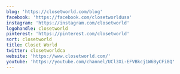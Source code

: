 ```yaml
---
blog: 'https://closetworld.com/blog'
facebook: 'https://facebook.com/closetworldusa'
instagram: 'https://instagram.com/closetworld'
logohandle: closetworld
pinterest: 'https://pinterest.com/closetworld'
sort: closetworld
title: Closet World
twitter: closetworldca
website: 'https://www.closetworld.com/'
youtube: 'https://youtube.com/channel/UCl3Xi-EFVBkcj1W6ByCFi8Q'
---
```

